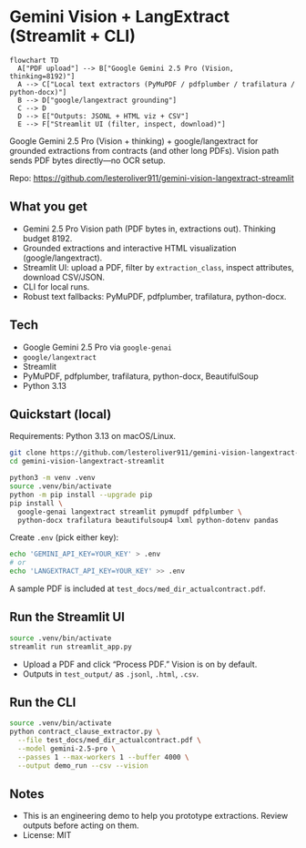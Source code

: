 # Gemini Vision + LangExtract (Streamlit + CLI)

```mermaid
flowchart TD
  A["PDF upload"] --> B["Google Gemini 2.5 Pro (Vision, thinking=8192)"]
  A --> C["Local text extractors (PyMuPDF / pdfplumber / trafilatura / python-docx)"]
  B --> D["google/langextract grounding"]
  C --> D
  D --> E["Outputs: JSONL + HTML viz + CSV"]
  E --> F["Streamlit UI (filter, inspect, download)"]
```

Google Gemini 2.5 Pro (Vision + thinking) + google/langextract for grounded extractions from contracts (and other long PDFs). Vision path sends PDF bytes directly—no OCR setup.

Repo: https://github.com/lesteroliver911/gemini-vision-langextract-streamlit

## What you get
- Gemini 2.5 Pro Vision path (PDF bytes in, extractions out). Thinking budget 8192.
- Grounded extractions and interactive HTML visualization (google/langextract).
- Streamlit UI: upload a PDF, filter by `extraction_class`, inspect attributes, download CSV/JSON.
- CLI for local runs.
- Robust text fallbacks: PyMuPDF, pdfplumber, trafilatura, python-docx.

## Tech
- Google Gemini 2.5 Pro via `google-genai`
- `google/langextract`
- Streamlit
- PyMuPDF, pdfplumber, trafilatura, python-docx, BeautifulSoup
- Python 3.13

## Quickstart (local)
Requirements: Python 3.13 on macOS/Linux.

```bash
git clone https://github.com/lesteroliver911/gemini-vision-langextract-streamlit
cd gemini-vision-langextract-streamlit

python3 -m venv .venv
source .venv/bin/activate
python -m pip install --upgrade pip
pip install \
  google-genai langextract streamlit pymupdf pdfplumber \
  python-docx trafilatura beautifulsoup4 lxml python-dotenv pandas
```

Create `.env` (pick either key):
```bash
echo 'GEMINI_API_KEY=YOUR_KEY' > .env
# or
echo 'LANGEXTRACT_API_KEY=YOUR_KEY' >> .env
```

A sample PDF is included at `test_docs/med_dir_actualcontract.pdf`.

## Run the Streamlit UI
```bash
source .venv/bin/activate
streamlit run streamlit_app.py
```
- Upload a PDF and click “Process PDF.” Vision is on by default.
- Outputs in `test_output/` as `.jsonl`, `.html`, `.csv`.

## Run the CLI
```bash
source .venv/bin/activate
python contract_clause_extractor.py \
  --file test_docs/med_dir_actualcontract.pdf \
  --model gemini-2.5-pro \
  --passes 1 --max-workers 1 --buffer 4000 \
  --output demo_run --csv --vision
```

## Notes
- This is an engineering demo to help you prototype extractions. Review outputs before acting on them.
- License: MIT
